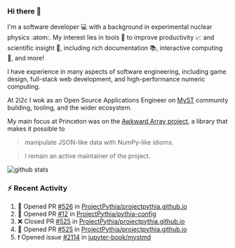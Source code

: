 ### Hi there 👋 

I'm a software developer 💻 with a background in experimental nuclear physics :atom:. My interest lies in tools :wrench: to improve productivity :chart_with_upwards_trend: and scientific insight :telescope:, including rich documentation 📚, interactive computing 🧮, and more! 

I have experience in many aspects of software engineering, including game design, full-stack web development, and high-performance numeric computing. 

At 2i2c I wok as an Open Source Applications Engineer on [MyST](https://github.com/jupyter-book/mystmd) community building, tooling, and the wider ecosystem. 

My main focus at Princeton was on the [Awkward Array project](awkward-array.org/), a library that makes it possible to 
> manipulate JSON-like data with NumPy-like idioms.

> I remain an active maintainer of the project. 

![github stats](https://github-readme-stats.vercel.app/api?username=agoose77&show_icons=true&hide_rank=true&hide_title=true&bg_color=30,e76445,904e95&text_color=efe3ec&icon_color=efe3ec)
<!--
**agoose77/agoose77** is a ✨ _special_ ✨ repository because its `README.md` (this file) appears on your GitHub profile.

Here are some ideas to get you started:

- 🔭 I’m currently working on ...
- 🌱 I’m currently learning ...
- 👯 I’m looking to collaborate on ...
- 🤔 I’m looking for help with ...
- 💬 Ask me about ...
- 📫 How to reach me: ...
- 😄 Pronouns: ...
- ⚡ Fun fact: ...
-->

### :zap: Recent Activity

<!--START_SECTION:activity-->
1. 💪 Opened PR [#526](https://github.com/ProjectPythia/projectpythia.github.io/pull/526) in [ProjectPythia/projectpythia.github.io](https://github.com/ProjectPythia/projectpythia.github.io)
2. 💪 Opened PR [#12](https://github.com/ProjectPythia/pythia-config/pull/12) in [ProjectPythia/pythia-config](https://github.com/ProjectPythia/pythia-config)
3. ❌ Closed PR [#525](https://github.com/ProjectPythia/projectpythia.github.io/pull/525) in [ProjectPythia/projectpythia.github.io](https://github.com/ProjectPythia/projectpythia.github.io)
4. 💪 Opened PR [#525](https://github.com/ProjectPythia/projectpythia.github.io/pull/525) in [ProjectPythia/projectpythia.github.io](https://github.com/ProjectPythia/projectpythia.github.io)
5. ❗ Opened issue [#2114](https://github.com/jupyter-book/mystmd/issues/2114) in [jupyter-book/mystmd](https://github.com/jupyter-book/mystmd)
<!--END_SECTION:activity-->
